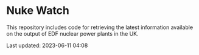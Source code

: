 # Nuke Watch

This repository includes code for retrieving the latest information available on the output of EDF nuclear power plants in the UK.

Last updated: 2023-06-11 04:08